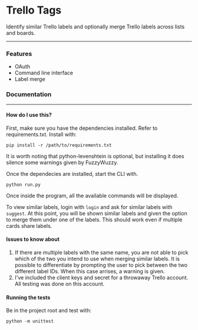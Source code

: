 # Trello Tags

Identify similar Trello labels and optionally merge Trello labels across lists and boards.
___

### Features

 * OAuth
 * Command line interface
 * Label merge


### Documentation
___
#### How do I use this?
First, make sure you have the dependencies installed. Refer to requirements.txt.
Install with:
```
pip install -r /path/to/requirements.txt
```
It is worth noting that python-levenshtein is optional, but installing it does silence some warnings given by FuzzyWuzzy.

Once the dependecies are installed, start the CLI with.
```
python run.py
```
Once inside the program, all the available commands will be displayed.

To view similar labels, login with ``` login ``` and ask for similar labels with ```suggest```. At this point, you will be shown similar labels and given the option to merge them under one of the labels. This should work even if multiple cards share labels.


#### Issues to know about
1. If there are multiple labels with the same name, you are not able to pick which of the two you intend to use when merging similar labels. It is possible to differentiate by prompting the user to pick between the two different label IDs. When this case arrises, a warning is given.
2. I've included the client keys and secret for a throwaway Trello account. All testing was done on this account.
#### Running the tests
Be in the project root and test with:
```
python -m unittest
```


